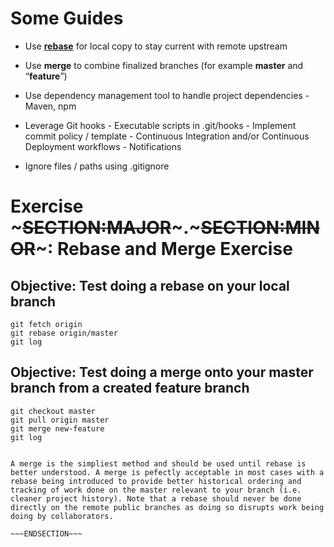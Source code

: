 <!SLIDE bullet incremental smaller transition=fade>

# Some Guides

* Use **[rebase](https://www.atlassian.com/git/images/articles/simple-git-workflow-is-simple/rebase-on-feature.gif)** for local copy to stay current with remote upstream

* Use **merge** to combine finalized branches (for example **master** and “**feature**”)

* Use dependency management tool to handle project dependencies
      - Maven, npm

* Leverage Git hooks
      - Executable scripts in .git/hooks
      - Implement commit policy / template
      - Continuous Integration and/or Continuous Deployment workflows
      - Notifications

* Ignore files / paths using .gitignore

<!SLIDE supplemental exercises>
# Exercise ~~~SECTION:MAJOR~~~.~~~SECTION:MINOR~~~: Rebase and Merge Exercise
## Objective: Test doing a rebase on your local branch

    git fetch origin
    git rebase origin/master
    git log

## Objective: Test doing a merge onto your master branch from a created feature branch

    git checkout master
    git pull origin master
    git merge new-feature
    git log


~~~SECTION:handouts~~~

A merge is the simpliest method and should be used until rebase is better understood. A merge is pefectly acceptable in most cases with a rebase being introduced to provide better historical ordering and tracking of work done on the master relevant to your branch (i.e. cleaner project history). Note that a rebase should never be done directly on the remote public branches as doing so disrupts work being doing by collaborators.

~~~ENDSECTION~~~